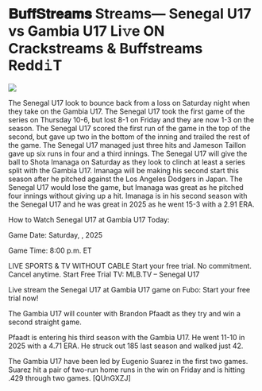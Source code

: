 # 𝐁𝐮𝐟𝐟𝐒𝐭𝐫𝐞𝐚𝐦𝐬 Streams— Senegal U17 vs Gambia U17 Li𝚟e ON Crackstreams & Buffstreams Redd𝚒T  
  
  
[![](https://i.imgur.com/qSNzIqt.png)](https://movie.rssnews.media/QCfwFMhY.php)  
  
The Senegal U17 look to bounce back from a loss on Saturday night when they take on the Gambia U17. The Senegal U17 took the first game of the series on Thursday 10-6, but lost 8-1 on Friday and they are now 1-3 on the season. The Senegal U17 scored the first run of the game in the top of the second, but gave up two in the bottom of the inning and trailed the rest of the game. The Senegal U17 managed just three hits and Jameson Taillon gave up six runs in four and a third innings. The Senegal U17 will give the ball to Shota Imanaga on Saturday as they look to clinch at least a series split with the Gambia U17. Imanaga will be making his second start this season after he pitched against the Los Angeles Dodgers in Japan. The Senegal U17 would lose the game, but Imanaga was great as he pitched four innings without giving up a hit. Imanaga is in his second season with the Senegal U17 and he was great in 2025 as he went 15-3 with a 2.91 ERA.

How to Watch Senegal U17 at Gambia U17 Today:

Game Date: Saturday, , 2025

Game Time: 8:00 p.m. ET

LIVE SPORTS & TV WITHOUT CABLE
Start your free trial. No commitment. Cancel anytime.
Start Free Trial
TV: MLB.TV – Senegal U17

Live stream the Senegal U17 at Gambia U17 game on Fubo: Start your free trial now!

The Gambia U17 will counter with Brandon Pfaadt as they try and win a second straight game.

Pfaadt is entering his third season with the Gambia U17. He went 11-10 in 2025 with a 4.71 ERA. He struck out 185 last season and walked just 42.

The Gambia U17 have been led by Eugenio Suarez in the first two games. Suarez hit a pair of two-run home runs in the win on Friday and is hitting .429 through two games. [QUnGXZJ]